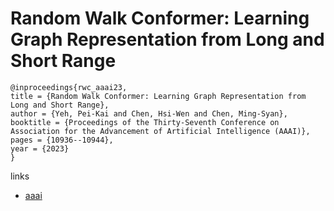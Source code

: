 # Random Walk Conformer: Learning Graph Representation from Long and Short Range

```
@inproceedings{rwc_aaai23,
title = {Random Walk Conformer: Learning Graph Representation from Long and Short Range},
author = {Yeh, Pei-Kai and Chen, Hsi-Wen and Chen, Ming-Syan},
booktitle = {Proceedings of the Thirty-Seventh Conference on Association for the Advancement of Artificial Intelligence (AAAI)},
pages = {10936--10944},
year = {2023}
}
```

links
- [aaai](https://ojs.aaai.org/index.php/AAAI/article/view/26296)
